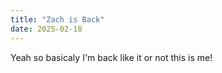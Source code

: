 ```yaml
---
title: "Zach is Back"
date: 2025-02-18
---
```


Yeah so basicaly I'm back
like it or not this is me!
